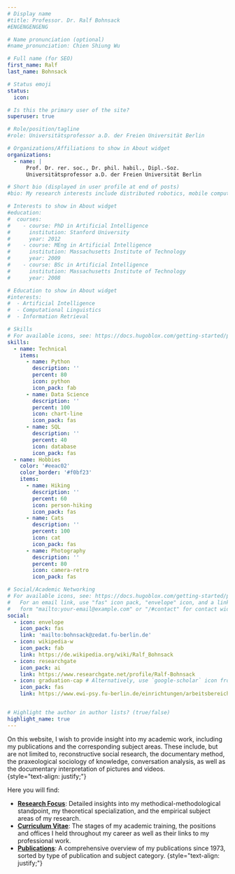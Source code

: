 ```yaml
---
# Display name
#title: Professor. Dr. Ralf Bohnsack
#ENGENGENGENG

# Name pronunciation (optional)
#name_pronunciation: Chien Shiung Wu

# Full name (for SEO)
first_name: Ralf
last_name: Bohnsack

# Status emoji
status:
  icon:

# Is this the primary user of the site?
superuser: true

# Role/position/tagline
#role: Universitätsprofessor a.D. der Freien Universität Berlin

# Organizations/Affiliations to show in About widget
organizations:
  - name: |
      Prof. Dr. rer. soc., Dr. phil. habil., Dipl.-Soz.  
      Universitätsprofessor a.D. der Freien Universität Berlin

# Short bio (displayed in user profile at end of posts)
#bio: My research interests include distributed robotics, mobile computing and programmable matter.

# Interests to show in About widget
#education:
#  courses:
#    - course: PhD in Artificial Intelligence
#      institution: Stanford University
#      year: 2012
#    - course: MEng in Artificial Intelligence
#      institution: Massachusetts Institute of Technology
#      year: 2009
#    - course: BSc in Artificial Intelligence
#      institution: Massachusetts Institute of Technology
#      year: 2008

# Education to show in About widget
#interests:
#  - Artificial Intelligence
#  - Computational Linguistics
#  - Information Retrieval

# Skills
# For available icons, see: https://docs.hugoblox.com/getting-started/page-builder/#icons
skills:
  - name: Technical
    items:
      - name: Python
        description: ''
        percent: 80
        icon: python
        icon_pack: fab
      - name: Data Science
        description: ''
        percent: 100
        icon: chart-line
        icon_pack: fas
      - name: SQL
        description: ''
        percent: 40
        icon: database
        icon_pack: fas
  - name: Hobbies
    color: '#eeac02'
    color_border: '#f0bf23'
    items:
      - name: Hiking
        description: ''
        percent: 60
        icon: person-hiking
        icon_pack: fas
      - name: Cats
        description: ''
        percent: 100
        icon: cat
        icon_pack: fas
      - name: Photography
        description: ''
        percent: 80
        icon: camera-retro
        icon_pack: fas

# Social/Academic Networking
# For available icons, see: https://docs.hugoblox.com/getting-started/page-builder/#icons
#   For an email link, use "fas" icon pack, "envelope" icon, and a link in the
#   form "mailto:your-email@example.com" or "/#contact" for contact widget.
social:
  - icon: envelope
    icon_pack: fas
    link: 'mailto:bohnsack@zedat.fu-berlin.de'
  - icon: wikipedia-w
    icon_pack: fab
    link: https://de.wikipedia.org/wiki/Ralf_Bohnsack   
  - icon: researchgate
    icon_pack: ai
    link: https://www.researchgate.net/profile/Ralf-Bohnsack
  - icon: graduation-cap # Alternatively, use `google-scholar` icon from `ai` icon pack
    icon_pack: fas
    link: https://www.ewi-psy.fu-berlin.de/einrichtungen/arbeitsbereiche/qualitativ/mitarbeiter/rbohnsack/index.html


# Highlight the author in author lists? (true/false)
highlight_name: true
---
```


On this website, I wish to provide insight into my academic work, including my publications and the corresponding subject areas. These include, but are not limited to, reconstructive social research, the documentary method, the praxeological sociology of knowledge, conversation analysis, as well as the documentary interpretation of pictures and videos.<br>
{style="text-align: justify;"}

Here you will find:<br>
- [**Research Focus**](/en/post/research_focus_en/): Detailed insights into my methodical-methodological standpoint, my theoretical specialization, and the empirical subject areas of my research.
- [**Curriculum Vitae**](/en/post/curriculum-vitae_en/): The stages of my academic training, the positions and offices I held throughout my career as well as their links to my professional work.
- [**Publications**](/en/post/publications_list_en//): A comprehensive overview of my publications since 1973, sorted by type of publication and subject category.
{style="text-align: justify;"}